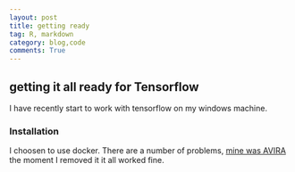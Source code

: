 ```yaml
---
layout: post
title: getting ready
tag: R, markdown
category: blog,code
comments: True
---
```


## getting it all ready for Tensorflow

I have recently start to work with tensorflow on my windows machine. 

### Installation

I choosen to use docker. There are a number of problems, [mine was AVIRA](https://forums.virtualbox.org/viewtopic.php?f=6&t=67840&start=195) the moment I removed it it all worked fine.


